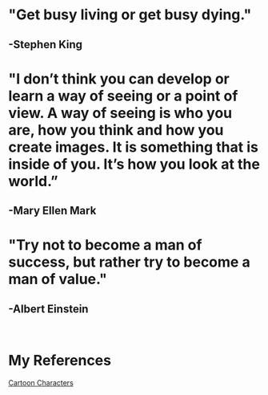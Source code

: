# "Get busy living or get busy dying."   
## -Stephen King

# "I don’t think you can develop or learn a way of seeing or a point of view. A way of seeing is who you are, how you think and how you create images. It is something that is inside of you. It’s how you look at the world.”  
## -Mary Ellen Mark

# "Try not to become a man of success, but rather try to become a man of value."  
## -Albert Einstein


</br>


<h1>My References</h1>
<a href="https://bjett24.github.io/cartoons title="Cartoon Characters">Cartoon Characters</a>
